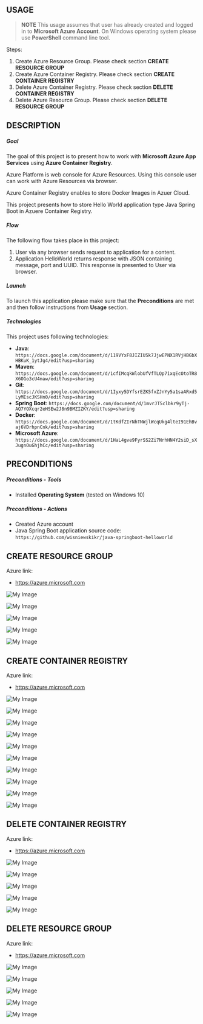 USAGE
-----

> **NOTE** This usage assumes that user has already created and logged in to **Microsoft Azure Account**. On Windows operating system please use **PowerShell** command line tool.

Steps:
1. Create Azure Resource Group. Please check section **CREATE RESOURCE GROUP**
1. Create Azure Container Registry. Please check section **CREATE CONTAINER REGISTRY**
1. Delete Azure Container Registry. Please check section **DELETE CONTAINER REGISTRY**
1. Delete Azure Resource Group. Please check section **DELETE RESOURCE GROUP**


DESCRIPTION
-----------

##### Goal
The goal of this project is to present how to work with **Microsoft Azure App Services** using **Azure Container Registry**. 

Azure Platform is web console for Azure Resources. Using this console user can work with Azure Resources via browser.

Azure Container Registry enables to store Docker Images in Azuer Cloud.

This project presents how to store Hello World application type Java Spring Boot in Azuere Container Registry.

##### Flow
The following flow takes place in this project:
1. User via any browser sends request to application for a content.
1. Application HelloWorld returns response with JSON containing message, port and UUID. This response is presented to User via browser.

##### Launch
To launch this application please make sure that the **Preconditions** are met and then follow instructions from **Usage** section.

##### Technologies
This project uses following technologies:
* **Java**: `https://docs.google.com/document/d/119VYxF8JIZIUSk7JjwEPNX1RVjHBGbXHBKuK_1ytJg4/edit?usp=sharing`
* **Maven**: `https://docs.google.com/document/d/1cfIMcqkWlobUfVfTLQp7ixqEcOtoTR8X6OGo3cU4maw/edit?usp=sharing`
* **Git**: `https://docs.google.com/document/d/1Iyxy5DYfsrEZK5fxZJnYy5a1saARxd5LyMEscJKSHn0/edit?usp=sharing`
* **Spring Boot**: `https://docs.google.com/document/d/1mvrJT5clbkr9yTj-AQ7YOXcqr2eHSEw2J8n9BMZIZKY/edit?usp=sharing`
* **Docker**: `https://docs.google.com/document/d/1tKdfZIrNhTNWjlWcqUkg4lteI91EhBvaj6VDrhpnCnk/edit?usp=sharing`
* **Microsoft Azure**: `https://docs.google.com/document/d/1HaL4gve9FyrSS2Zi7NrhHN4Y2siD_sXJugnOuGhjhCc/edit?usp=sharing`


PRECONDITIONS
-------------

##### Preconditions - Tools
* Installed **Operating System** (tested on Windows 10)

##### Preconditions - Actions
* Created Azure account
* Java Spring Boot application source code: `https://github.com/wisniewskikr/java-springboot-helloworld`


CREATE RESOURCE GROUP
---------------------

Azure link:
* https://azure.microsoft.com

![My Image](readme-images/create-rg-01.png)

![My Image](readme-images/create-rg-02.png)

![My Image](readme-images/create-rg-03.png)

![My Image](readme-images/create-rg-04.png)

![My Image](readme-images/create-rg-05.png)


CREATE CONTAINER REGISTRY
-------------------------

Azure link:
* https://azure.microsoft.com

![My Image](readme-images/create-container-registry-01.png)

![My Image](readme-images/create-container-registry-02.png)

![My Image](readme-images/create-container-registry-03.png)

![My Image](readme-images/create-container-registry-04.png)

![My Image](readme-images/create-container-registry-05.png)

![My Image](readme-images/create-container-registry-06.png)

![My Image](readme-images/create-container-registry-07.png)

![My Image](readme-images/create-container-registry-08.png)

![My Image](readme-images/create-container-registry-09.png)

![My Image](readme-images/create-container-registry-10.png)


DELETE CONTAINER REGISTRY
-------------------------

Azure link:
* https://azure.microsoft.com

![My Image](readme-images/delete-container-registry-01.png)

![My Image](readme-images/delete-container-registry-02.png)

![My Image](readme-images/delete-container-registry-03.png)

![My Image](readme-images/delete-container-registry-04.png)

![My Image](readme-images/delete-container-registry-05.png)


DELETE RESOURCE GROUP
---------------------

Azure link:
* https://azure.microsoft.com

![My Image](readme-images/delete-rg-01.png)

![My Image](readme-images/delete-rg-02.png)

![My Image](readme-images/delete-rg-03.png)

![My Image](readme-images/delete-rg-04.png)

![My Image](readme-images/delete-rg-05.png)